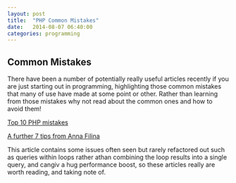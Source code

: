 ```yaml
---
layout: post
title:  "PHP Common Mistakes"
date:   2014-08-07 06:40:00
categories: programming
---
```


## Common Mistakes

There have been a number of potentially really useful articles recently if you are just starting out in programming, 
highlighting those common mistakes that many of use have made at some point or other. Rather than learning from those 
mistakes why not read about the common ones and how to avoid them!

[Top 10 PHP mistakes](http://www.toptal.com/php/10-most-common-mistakes-php-programmers-make)

[A further 7 tips from Anna Filina](http://afilina.com/common-php-mistakes/)

This article contains some issues often seen but rarely refactored out such as queries within loops rather athan combining the loop results into a single query, and cangiv a hug performance boost, so these articles really are worth reading, and taking note of.
